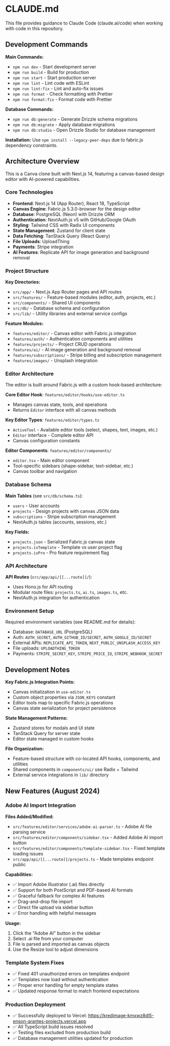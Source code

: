 # CLAUDE.md

This file provides guidance to Claude Code (claude.ai/code) when working with code in this repository.

## Development Commands

**Main Commands:**
- `npm run dev` - Start development server 
- `npm run build` - Build for production
- `npm run start` - Start production server
- `npm run lint` - Lint code with ESLint
- `npm run lint:fix` - Lint and auto-fix issues
- `npm run format` - Check formatting with Prettier
- `npm run format:fix` - Format code with Prettier

**Database Commands:**
- `npm run db:generate` - Generate Drizzle schema migrations
- `npm run db:migrate` - Apply database migrations
- `npm run db:studio` - Open Drizzle Studio for database management

**Installation:**
Use `npm install --legacy-peer-deps` due to fabric.js dependency constraints.

## Architecture Overview

This is a Canva clone built with Next.js 14, featuring a canvas-based design editor with AI-powered capabilities.

### Core Technologies
- **Frontend**: Next.js 14 (App Router), React 18, TypeScript
- **Canvas Engine**: Fabric.js 5.3.0-browser for the design editor
- **Database**: PostgreSQL (Neon) with Drizzle ORM
- **Authentication**: NextAuth.js v5 with GitHub/Google OAuth
- **Styling**: Tailwind CSS with Radix UI components
- **State Management**: Zustand for client state
- **Data Fetching**: TanStack Query (React Query)
- **File Uploads**: UploadThing
- **Payments**: Stripe integration
- **AI Features**: Replicate API for image generation and background removal

### Project Structure

**Key Directories:**
- `src/app/` - Next.js App Router pages and API routes
- `src/features/` - Feature-based modules (editor, auth, projects, etc.)
- `src/components/` - Shared UI components
- `src/db/` - Database schema and configuration
- `src/lib/` - Utility libraries and external service configs

**Feature Modules:**
- `features/editor/` - Canvas editor with Fabric.js integration
- `features/auth/` - Authentication components and utilities  
- `features/projects/` - Project CRUD operations
- `features/ai/` - AI image generation and background removal
- `features/subscriptions/` - Stripe billing and subscription management
- `features/images/` - Unsplash integration

### Editor Architecture

The editor is built around Fabric.js with a custom hook-based architecture:

**Core Editor Hook**: `features/editor/hooks/use-editor.ts`
- Manages canvas state, tools, and operations
- Returns `Editor` interface with all canvas methods

**Key Editor Types**: `features/editor/types.ts`
- `ActiveTool` - Available editor tools (select, shapes, text, images, etc.)
- `Editor` interface - Complete editor API
- Canvas configuration constants

**Editor Components**: `features/editor/components/`
- `editor.tsx` - Main editor component
- Tool-specific sidebars (shape-sidebar, text-sidebar, etc.)
- Canvas toolbar and navigation

### Database Schema

**Main Tables** (see `src/db/schema.ts`):
- `users` - User accounts
- `projects` - Design projects with canvas JSON data
- `subscriptions` - Stripe subscription management
- NextAuth.js tables (accounts, sessions, etc.)

**Key Fields:**
- `projects.json` - Serialized Fabric.js canvas state
- `projects.isTemplate` - Template vs user project flag
- `projects.isPro` - Pro feature requirement flag

### API Architecture

**API Routes** (`src/app/api/[[...route]]/`):
- Uses Hono.js for API routing
- Modular route files: `projects.ts`, `ai.ts`, `images.ts`, etc.
- NextAuth.js integration for authentication

### Environment Setup

Required environment variables (see README.md for details):
- Database: `DATABASE_URL` (PostgreSQL)
- Auth: `AUTH_SECRET`, `AUTH_GITHUB_ID/SECRET`, `AUTH_GOOGLE_ID/SECRET`
- External APIs: `REPLICATE_API_TOKEN`, `NEXT_PUBLIC_UNSPLASH_ACCESS_KEY`
- File uploads: `UPLOADTHING_TOKEN`
- Payments: `STRIPE_SECRET_KEY`, `STRIPE_PRICE_ID`, `STRIPE_WEBHOOK_SECRET`

## Development Notes

**Key Fabric.js Integration Points:**
- Canvas initialization in `use-editor.ts`
- Custom object properties via `JSON_KEYS` constant
- Editor tools map to specific Fabric.js operations
- Canvas state serialization for project persistence

**State Management Patterns:**
- Zustand stores for modals and UI state
- TanStack Query for server state
- Editor state managed in custom hooks

**File Organization:**
- Feature-based structure with co-located API hooks, components, and utilities
- Shared components in `components/ui/` use Radix + Tailwind
- External service integrations in `lib/` directory

## New Features (August 2024)

### Adobe AI Import Integration
**Files Added/Modified:**
- `src/features/editor/services/adobe-ai-parser.ts` - Adobe AI file parsing service
- `src/features/editor/components/sidebar.tsx` - Added Adobe AI import button
- `src/features/editor/components/template-sidebar.tsx` - Fixed template loading issues
- `src/app/api/[[...route]]/projects.ts` - Made templates endpoint public

**Capabilities:**
- ✅ Import Adobe Illustrator (.ai) files directly
- ✅ Support for both PostScript and PDF-based AI formats
- ✅ Graceful fallback for complex AI features
- ✅ Drag-and-drop file import
- ✅ Direct file upload via sidebar button
- ✅ Error handling with helpful messages

**Usage:**
1. Click the "Adobe AI" button in the sidebar
2. Select .ai file from your computer
3. File is parsed and imported as canvas objects
4. Use the Resize tool to adjust dimensions

### Template System Fixes
- ✅ Fixed 401 unauthorized errors on templates endpoint
- ✅ Templates now load without authentication
- ✅ Proper error handling for empty template states
- ✅ Updated response format to match frontend expectations

### Production Deployment
- ✅ Successfully deployed to Vercel: https://kredimage-kmxwz8dl5-enson-arantes-projects.vercel.app
- ✅ All TypeScript build issues resolved
- ✅ Testing files excluded from production build
- ✅ Database management utilities updated for production